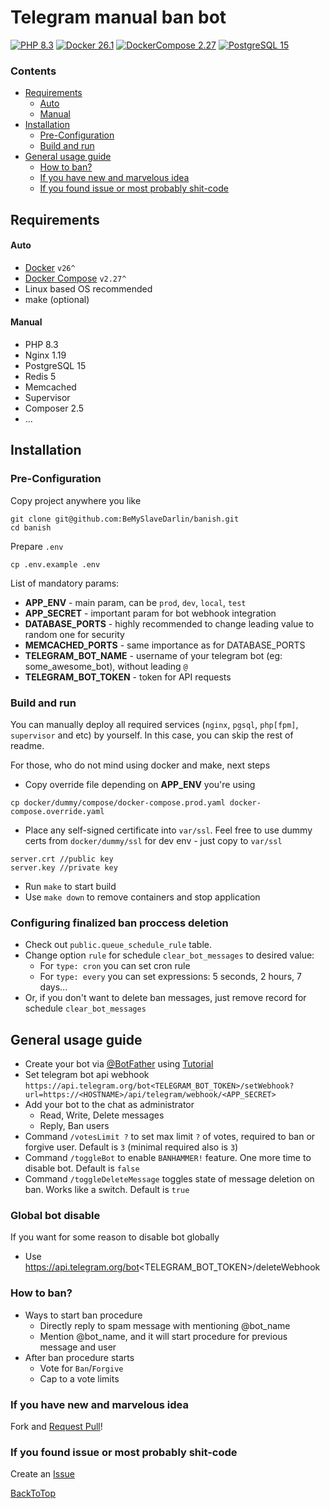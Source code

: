# Telegram manual ban bot

[![PHP 8.3](https://img.shields.io/badge/PHP->=8.3-%237A86B8)]()
[![Docker 26.1](https://img.shields.io/badge/Docker-26.1-blue)]()
[![DockerCompose 2.27](https://img.shields.io/badge/DockerCompose-2.27-lightblue)]()
[![PostgreSQL 15](https://img.shields.io/badge/PostgreSQL-15-lightgreen)]()

### Contents

- [Requirements](#Requirements)
    - [Auto](#Auto)
    - [Manual](#Manual)
- [Installation](#Installation)
    - [Pre-Configuration](#Pre-Configuration)
    - [Build and run](#Build-and-run)
- [General usage guide](#General-usage-guide)
    - [How to ban?](#How-to-ban)
    - [If you have new and marvelous idea](#If-you-have-new-and-marvelous-idea)
    - [If you found issue or most probably shit-code](#If-you-found-issue-or-most-probably-shit-code)

## Requirements

#### Auto

- [Docker](https://docs.docker.com/engine/install/) `v26^`
- [Docker Compose](https://docs.docker.com/compose/install/) `v2.27^`
- Linux based OS recommended
- make (optional)

#### Manual

- PHP 8.3
- Nginx 1.19
- PostgreSQL 15
- Redis 5
- Memcached
- Supervisor
- Composer 2.5
- ...

## Installation

### Pre-Configuration

Copy project anywhere you like

```shell
git clone git@github.com:BeMySlaveDarlin/banish.git
cd banish
```

Prepare `.env`

```shell
cp .env.example .env
```

List of mandatory params:

- **APP_ENV** - main param, can be `prod`, `dev`, `local`, `test`
- **APP_SECRET** - important param for bot webhook integration
- **DATABASE_PORTS** - highly recommended to change leading value to random one for security
- **MEMCACHED_PORTS** - same importance as for DATABASE_PORTS
- **TELEGRAM_BOT_NAME** - username of your telegram bot (eg: some_awesome_bot), without leading `@`
- **TELEGRAM_BOT_TOKEN** - token for API requests

### Build and run

You can manually deploy all required services (`nginx`, `pgsql`, `php[fpm]`, `supervisor` and etc) by yourself. In this case, you can skip the rest of readme.

For those, who do not mind using docker and make, next steps

- Copy override file depending on **APP_ENV** you're using

```
cp docker/dummy/compose/docker-compose.prod.yaml docker-compose.override.yaml
```

- Place any self-signed certificate into `var/ssl`. Feel free to use dummy certs from `docker/dummy/ssl` for dev env - just copy to `var/ssl`

```
server.crt //public key
server.key //private key
```

- Run `make` to start build
- Use `make down` to remove containers and stop application

### Configuring finalized ban proccess deletion

- Check out `public.queue_schedule_rule` table.
- Change option `rule` for schedule `clear_bot_messages` to desired value:
    - For `type: cron` you can set cron rule
    - For `type: every` you can set expressions: 5 seconds, 2 hours, 7 days...
- Or, if you don't want to delete ban messages, just remove record for schedule `clear_bot_messages`

## General usage guide

- Create your bot via [@BotFather](https://telegram.me/BotFather) using [Tutorial](https://core.telegram.org/bots/tutorial)
- Set telegram bot api webhook `https://api.telegram.org/bot<TELEGRAM_BOT_TOKEN>/setWebhook?url=https://<HOSTNAME>/api/telegram/webhook/<APP_SECRET>`
- Add your bot to the chat as administrator
    - Read, Write, Delete messages
    - Reply, Ban users
- Command `/votesLimit ?` to set max limit `?` of votes, required to ban or forgive user. Default is `3` (minimal required also is `3`)
- Command `/toggleBot` to enable `BANHAMMER!` feature. One more time to disable bot. Default is `false`
- Command `/toggleDeleteMessage` toggles state of message deletion on ban. Works like a switch. Default is `true`

### Global bot disable

If you want for some reason to disable bot globally

- Use https://api.telegram.org/bot<TELEGRAM_BOT_TOKEN>/deleteWebhook

### How to ban?

- Ways to start ban procedure
    - Directly reply to spam message with mentioning @bot_name
    - Mention @bot_name, and it will start procedure for previous message and user
- After ban procedure starts
    - Vote for `Ban`/`Forgive`
    - Cap to a vote limits

### If you have new and marvelous idea

Fork and [Request Pull](https://github.com/BeMySlaveDarlin/banish/pulls)!

### If you found issue or most probably shit-code

Create an [Issue](https://github.com/BeMySlaveDarlin/banish/issues)

[BackToTop](#Contents)
